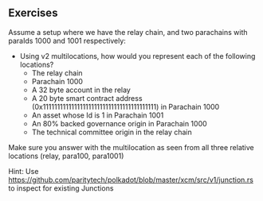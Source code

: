 ## Exercises
 Assume a setup where we have the relay chain, and two parachains with paraIds 1000 and 1001 respectively:

- Using v2 multilocations, how would you represent each of the following locations?
  - The relay chain
  - Parachain 1000
  - A 32 byte account in the relay
  - A 20 byte smart contract address (0x1111111111111111111111111111111111111111) in Parachain 1000
  - An asset whose Id is 1 in Parachain 1001
  - An 80% backed governance origin in Parachain 1000
  - The technical committee origin in the relay chain

Make sure you answer with the multilocation as seen from all three relative locations (relay, para100, para1001)

Hint: Use https://github.com/paritytech/polkadot/blob/master/xcm/src/v1/junction.rs to inspect for existing Junctions